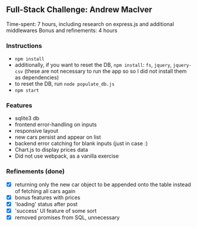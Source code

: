 ## Full-Stack Challenge: Andrew MacIver

Time-spent: 7 hours, including research on express.js and additional middlewares
Bonus and refinements: 4 hours

### Instructions
* `npm install`
* additionally, if you want to reset the DB, `npm install`: `fs`, `jquery`, `jquery-csv` (these are not necessary to run the app so so I did not install them as dependencies)
* to reset the DB, run `node populate_db.js`
* `npm start`

### Features
* sqlite3 db
* frontend error-handling on inputs
* responsive layout
* new cars persist and appear on list
* backend error catching for blank inputs (just in case :)
* Chart.js to display prices data
* Did not use webpack, as a vanilla exercise



### Refinements (done)
- [x] returning only the new car object to be appended onto the table instead of fetching all cars again
- [x] bonus features with prices
- [x] 'loading' status after post
- [x] 'success' UI feature of some sort
- [x] removed promises from SQL, unnecessary
